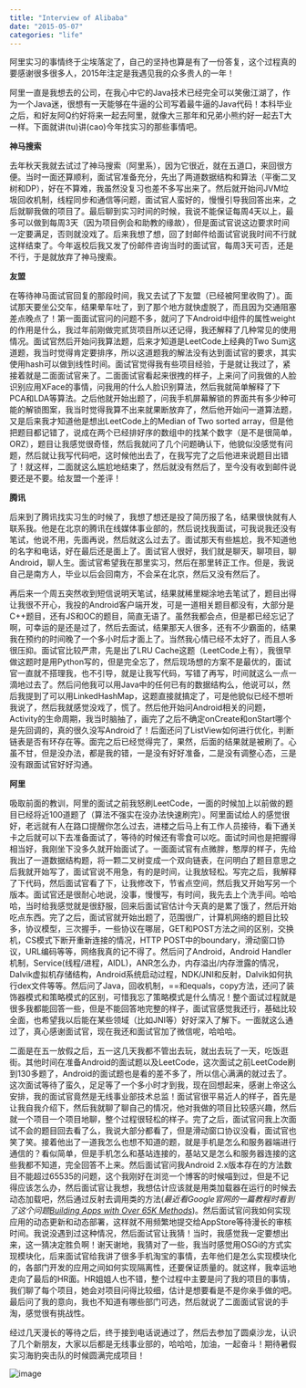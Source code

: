 ```yaml
---
title: "Interview of Alibaba"
date: "2015-05-07"
categories: "life"
---
```

阿里实习的事情终于尘埃落定了，自己的坚持也算是有了一份答复，这个过程真的要感谢很多很多人，2015年注定是我遇见我的众多贵人的一年！ <!--more-->

阿里一直是我想去的公司，在我心中它的Java技术已经完全可以笑傲江湖了，作为一个Java迷，很想有一天能够在牛逼的公司写着最牛逼的Java代码！本科毕业之后，和好友阿Q约好将来一起去阿里，就像大三那年和兄弟小熊约好一起去T大一样。下面就讲(tu)讲(cao)今年找实习的那些事情吧。

**神马搜索**

去年秋天我就去试过了神马搜索（阿里系），因为它很近，就在五道口，来回很方便。当时一面还算顺利，面试官准备充分，先出了两道数据结构和算法（平衡二叉树和DP），好在不算难，我虽然没复习也差不多写出来了。然后就开始问JVM垃圾回收机制，线程同步和通信等问题，面试官人蛮好的，慢慢引导我回答出来，之后就聊我做的项目了。最后聊到实习时间的时候，我说不能保证每周4天以上，最多可以做到每周3天（因为项目例会和助教的缘故），但是面试官说这边要求时间一定要满足，否则就没戏了。后来我想了想，回了封邮件给面试官说我时间不行就这样结束了。今年返校后我又发了份邮件咨询当时的面试官，每周3天可否，还是不行，于是就放弃了神马搜索。

**友盟**

在等待神马面试官回复的那段时间，我又去试了下友盟（已经被阿里收购了）。面试那天要坐公交车，结果晕车吐了，到了那个地方就快虚脱了，而且因为交通阻塞差点晚点了！第一面面试官问的问题不多，就问了下Android中组件的属性weight的作用是什么，我过年前刚做完贰货项目所以还记得，我还解释了几种常见的使用情况。面试官然后开始问我算法题，后来才知道是LeetCode上经典的Two Sum这道题，我当时觉得肯定要排序，所以这道题我的解法没有达到面试官的要求，其实使用hash可以做到线性时间。面试官觉得我有些项目经验，于是就让我过了，紧接着就是二面面试官来了。二面面试官看起来很拽的样子，上来问了问我做的人脸识别应用XFace的事情，问我用的什么人脸识别算法，然后我就简单解释了下PCA和LDA等算法。之后他就开始出题了，问我手机屏幕解锁的界面共有多少种可能的解锁图案，我当时觉得我算不出来就果断放弃了，然后他开始问一道算法题，又是后来我才知道他是想出LeetCode上的Median of Two sorted array，但是他把题目都记错了，说成在两个已经排好序的数组中的找某个数字（是不是很简单，ORZ），题目让我感觉很奇怪，然后我就问了几个问题确认下，他貌似没感觉有问题，然后就让我写代码吧，这时候他出去了，在我写完了之后他进来说题目出错了！就这样，二面就这么尴尬地结束了，然后就没有然后了，至今没有收到邮件说要还是不要。给友盟一个差评！

**腾讯**

后来到了腾讯找实习生的时候了，我想了想还是投了简历报了名，结果很快就有人联系我。他是在北京的腾讯在线媒体事业部的，然后说找我面试，可我说我还没有笔试，他说不用，先面再说，然后就这么过去了。面试那天有些尴尬，我不知道他的名字和电话，好在最后还是面上了。面试官人很好，我们就是聊天，聊项目，聊Android，聊人生。面试官希望我在那里实习，然后在那里转正工作。但是，我说自己是南方人，毕业以后会回南方，不会呆在北京，然后又没有然后了。

再后来一个周五突然收到短信说明天笔试，结果就稀里糊涂地去笔试了，题目出得让我很不开心，我投的Android客户端开发，可是一道相关题目都没有，大部分是C++题目，还有JS和OC的题目，简直无语了。虽然我都会点，但是都已经忘记了啊，可幸运的是还是过了，然后去面试，结果那天人很多，还有不少霸面的，结果我在预约的时间晚了一个多小时后才面上了。当然我心情已经不太好了，而且人多很压抑。面试官比较严肃，先是出了LRU Cache这题（LeetCode上有），我很早做这题时是用Python写的，但是完全忘了，然后现场想的方案不是最优的，面试官一直就不搭理我，也不引导，就是让我写代码，写错了再写，时间就这么一点一滴地过去了。然后问他我可以用Java中的任何已有的数据结构么，他说可以，然后我提到了可以用LinkedHashMap，这题直接就搞定了，可是他貌似已经不想听我说了，然后我就感觉没戏了，慌了。然后他开始问Android相关的问题，Activity的生命周期，我当时脑抽了，画完了之后不确定onCreate和onStart哪个是先回调的，真的很久没写Android了！后面还问了ListView如何进行优化，判断链表是否有环存在等。面完之后已经觉得完了，果然，后面的结果就是被刷了。心虽不甘，但是没办法，都是我的错，一是没有好好准备，二是没有调整心态，三是没有跟面试官好好沟通。

**阿里**

吸取前面的教训，阿里的面试之前我怒刷LeetCode，一面的时候加上以前做的题目已经将近100道题了（算法不强实在没办法快速刷完）。阿里面试给人的感觉很好，老远就有人在路口提醒你怎么过去，进楼之后马上有工作人员接待，看下通关卡之后就可以下去准备面试了，等待的时候还有零食可以吃。面试时间也是把握得相当好，我刚坐下没多久就开始面试了。一面面试官有点微胖，憨厚的样子，先给我出了一道数据结构题，将一颗二叉树变成一个双向链表，在问明白了题目意思之后我就开始写了，面试官说不用急，有的是时间，让我放轻松。写完之后，我解释了下代码，然后面试官看了下，让我修改下，节省点空间，然后我又开始写另一个版本。面试官还是很耐心地说，没事，慢慢写，有时间，我先去上个洗手间。哈哈哈，当时给我感觉就是很舒服，回来后面试官估计今天真的是累了饿了，然后开始吃点东西。完了之后，面试官就开始出题了，范围很广，计算机网络的题目比较多，协议模型，三次握手，一些协议在哪层，GET和POST方法之间的区别，交换机，CS模式下断开重新连接的情况，HTTP POST中的boundary，滑动窗口协议，URL编码等等，网络我真的记不得了。然后问了Android，Android Handler机制，Service(线程/进程，AIDL)，ANR怎么办，内存溢出/内存泄露的情况，Dalvik虚拟机存储结构，Android系统启动过程，NDK/JNI和反射，Dalvik如何执行dex文件等等。然后问了Java，回收机制，==和equals，copy方法，还问了装饰器模式和策略模式的区别，可惜我忘了策略模式是什么情况！整个面试过程就是很多我都能回答一些，但是不能回答地完整的样子，面试官感觉我还行，基础比较全面，也希望我以后能在某些领域（比如JNI等）好好深入了解下。一面就这么通过了，真心感谢面试官，现在我还和面试官加了微信呢，哈哈哈。

二面是在五一放假之后，五一这几天我都不管出去玩，就出去玩了一天，吃饭逛街。其他时间在准备Android的面试题以及LeetCode，这次面试之前LeetCode刷到130多题了，Android的面试题也是看的差不多了，所以信心满满的就过去了。这次面试等待了蛮久，足足等了一个多小时才到我，现在回想起来，感谢上帝这么安排，我的面试官竟然是无线事业部技术总监！面试官很平易近人的样子，首先是让我自我介绍下，然后我就聊了聊自己的情况，他对我做的项目比较感兴趣，然后就一个项目一个项目地聊，整个过程很轻松的样子。完了之后，面试官问我上次面试不会的题目回去看了么，我说大部分都看了，但是滑动窗口协议没看，面试官也笑了笑。接着他出了一道我怎么也想不知道的题，就是手机是怎么和服务器端进行通信的？看似简单，但是手机怎么和基站连接的，基站又是怎么和服务器连接的这些我都不知道，完全回答不上来。然后面试官问我Android 2.x版本存在的方法数目不能超过65535的问题，这个我刚好在浏览一个博客的时候喵到过，但是不记得应该怎么办，然后面试官让我想，我想估计应该就是用类加载器在运行的时候去动态加载吧，然后通过反射去调用类的方法(*最近看Google官网的一篇教程时看到了这个问题[Building Apps with Over 65K Methods](https://developer.android.com/tools/building/multidex.html)*)。然后面试官问我如何实现应用的动态更新和动态部署，这样就不用频繁地提交给AppStore等待漫长的审核时间。我说没遇到过这种情况，然后面试官让我猜！当时，我感觉我一定要想出来，这一猜决定胜负啊！谢天谢地，我猜对了一些，我当时感觉用OSGi的方式实现模块化，后来面试官给我讲了很多手机淘宝的事情，去年他们是怎么实现模块化的，各部门开发的应用之间如何实现隔离性，还要保证质量的。就这样，我幸运地走向了最后的HR面。HR姐姐人也不错，整个过程中主要是问了我的项目的事情，我们聊了每个项目，她会对项目问得比较细，估计是想要看是不是你亲手做的吧。最后问了我的意向，我也不知道有哪些部门可选，然后就说了二面面试官说的手淘，感觉很有挑战性。

经过几天漫长的等待之后，终于接到电话说通过了，然后去参加了圆桌沙龙，认识了几个新朋友，大家以后都是无线事业部的，哈哈哈，加油，一起奋斗！期待暑假实习海豹突击队的时候圆满完成项目！

![image](/images/ali_yuanzhuoshalong.jpg)
